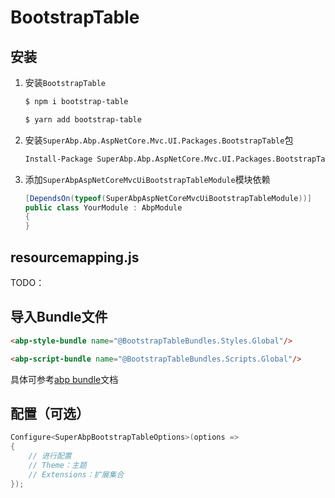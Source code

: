 # BootstrapTable

## 安装
1. 安装`BootstrapTable`

   ```bash
   $ npm i bootstrap-table
   ```

   ```bash
   $ yarn add bootstrap-table
   ```


2. 安装`SuperAbp.Abp.AspNetCore.Mvc.UI.Packages.BootstrapTable`包

   ```ps
   Install-Package SuperAbp.Abp.AspNetCore.Mvc.UI.Packages.BootstrapTable
   ```

3. 添加`SuperAbpAspNetCoreMvcUiBootstrapTableModule`模块依赖
    ``` csharp
    [DependsOn(typeof(SuperAbpAspNetCoreMvcUiBootstrapTableModule))]
    public class YourModule : AbpModule
    {
    }
    ```

## resourcemapping.js

TODO：

## 导入Bundle文件

``` html
<abp-style-bundle name="@BootstrapTableBundles.Styles.Global"/>

<abp-script-bundle name="@BootstrapTableBundles.Scripts.Global"/>
```
具体可参考[abp bundle](https://docs.abp.io/en/abp/latest/UI/AspNetCore/Bundling-Minification#bundle-contributors)文档


## 配置（可选）
``` csharp
Configure<SuperAbpBootstrapTableOptions>(options =>
{
    // 进行配置
    // Theme：主题
    // Extensions：扩展集合
});
```